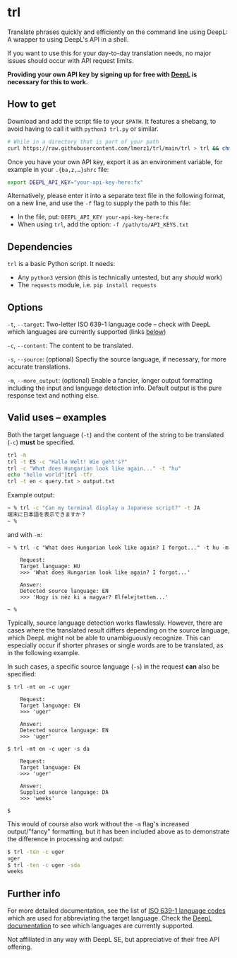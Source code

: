 # trl

Translate phrases quickly and efficiently on the command line using DeepL: A wrapper to using DeepL's API in a shell.

If you want to use this for your day-to-day translation needs, no major issues should occur with API request limits.

**Providing your own API key by signing up for free with [DeepL](https://www.deepl.com/en/pro-api?cta=header-pro-api/) is necessary for this to work.**


## How to get

Download and add the script file to your `$PATH`. It features a shebang, to avoid having to call it with `python3 trl.py` or similar.

```sh
# While in a directory that is part of your path
curl https://raw.githubusercontent.com/lmerz1/trl/main/trl > trl && chmod +x trl
```

Once you have your own API key, export it as an environment variable, for example in your `.{ba,z,…}shrc` file:

```sh
export DEEPL_API_KEY="your-api-key-here:fx"
```

Alternatively, please enter it into a separate text file in the following format, on a new line, and use the `-f` flag to supply the path to this file:
- In the file, put: `DEEPL_API_KEY your-api-key-here:fx`
- When using `trl`, add the option: `-f /path/to/API_KEYS.txt`


## Dependencies

`trl` is a basic Python script. It needs:
- Any `python3` version (this is technically untested, but any _should_ work)
- The `requests` module, i.e. `pip install requests`


## Options

`-t`, `--target`: Two-letter ISO 639-1 language code – check with DeepL which languages are currently supported (links [below](#further-info))

`-c`, `--content`: The content to be translated.

`-s`, `--source`: (optional) Specfiy the source language, if necessary, for more accurate translations.

`-m`, `--more_output`: (optional) Enable a fancier, longer output formatting including the input and language detection info.
                       Default output is the pure response text and nothing else.


## Valid uses – examples

Both the target language (`-t`) and the content of the string to be translated (`-c`) **must** be specified.

```sh
trl -h
trl -t ES -c "Hallo Welt! Wie geht's?"
trl -c "What does Hungarian look like again..." -t "hu"
echo "hello world"|trl -tfr
trl -t en < query.txt > output.txt
```


Example output:

```sh
~ % trl -c "Can my terminal display a Japanese script?" -t JA
端末に日本語を表示できますか？ 
~ % 
```

and with `-m`:

```
~ % trl -c "What does Hungarian look like again? I forgot..." -t hu -m

    Request:
    Target language: HU
    >>> 'What does Hungarian look like again? I forgot...'

    Answer:
    Detected source language: EN
    >>> 'Hogy is néz ki a magyar? Elfelejtettem...'

~ % 
```

Typically, source language detection works flawlessly.
However, there are cases where the translated result differs depending on the source language, which DeepL might not be able to unambiguously recognize.
This can especially occur if shorter phrases or single words are to be translated, as in the following example.

In such cases, a specific source language (`-s`) in the request **can** also be specified:

```
$ trl -mt en -c uger     

    Request:
    Target language: EN
    >>> 'uger'

    Answer:
    Detected source language: EN
    >>> 'uger'

$ trl -mt en -c uger -s da

    Request:
    Target language: EN
    >>> 'uger'

    Answer:
    Supplied source language: DA
    >>> 'weeks'

$
```

This would of course also work without the `-m` flag's increased output/"fancy" formatting, but it has been included above as to demonstrate the difference in processing and output:

```sh
$ trl -ten -c uger  
uger
$ trl -ten -c uger -sda
weeks
```


## Further info

For more detailed documentation, see the list of [ISO 639-1 language codes](https://en.wikipedia.org/wiki/List_of_ISO_639-1_codes) which are used for abbreviating the target language.
Check the [DeepL documentation](https://www.deepl.com/en/docs-api/introduction/) to see which languages are currently supported.

Not affiliated in any way with DeepL SE, but appreciative of their free API offering.

